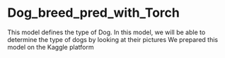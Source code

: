 # Dog_breed_pred_with_Torch
This model defines the type of Dog. In this model, we will be able to determine the type of dogs by looking at their pictures
We prepared this model on the Kaggle platform
